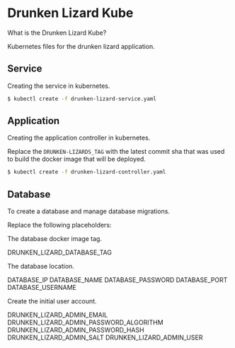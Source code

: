 # Drunken Lizard Kube

What is the Drunken Lizard Kube?

Kubernetes files for the drunken lizard application.

## Service

Creating the service in kubernetes.

```sh
$ kubectl create -f drunken-lizard-service.yaml
```

## Application

Creating the application controller in kubernetes.

Replace the `DRUNKEN-LIZARDS_TAG` with the latest commit sha that was used to
build the docker image that will be deployed.

```sh
$ kubectl create -f drunken-lizard-controller.yaml
```

## Database

To create a database and manage database migrations.

Replace the following placeholders:

The database docker image tag.

DRUNKEN_LIZARD_DATABASE_TAG

The database location.

DATABASE_IP
DATABASE_NAME
DATABASE_PASSWORD
DATABASE_PORT
DATABASE_USERNAME

Create the initial user account.

DRUNKEN_LIZARD_ADMIN_EMAIL
DRUNKEN_LIZARD_ADMIN_PASSWORD_ALGORITHM
DRUNKEN_LIZARD_ADMIN_PASSWORD_HASH
DRUNKEN_LIZARD_ADMIN_SALT
DRUNKEN_LIZARD_ADMIN_USER
